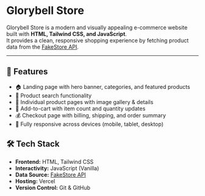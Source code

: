 # Glorybell Store

Glorybell Store is a modern and visually appealing e-commerce website built with
**HTML, Tailwind CSS, and JavaScript**.  
It provides a clean, responsive shopping experience by fetching product data
from the [FakeStore API](https://fakestoreapi.com/).

---

## 🚀 Features

- 🏠 Landing page with hero banner, categories, and featured products
- 🔎 Product search functionality
- 📄 Individual product pages with image gallery & details
- 🛒 Add-to-cart with item count and quantity updates
- 💰 Checkout page with billing, shipping, and order summary
- 📱 Fully responsive across devices (mobile, tablet, desktop)

## 🛠️ Tech Stack

- **Frontend:** HTML, Tailwind CSS
- **Interactivity:** JavaScript (Vanilla)
- **Data Source:** [FakeStore API](https://fakestoreapi.com/)
- **Hosting:** Vercel
- **Version Control:** Git & GitHub
